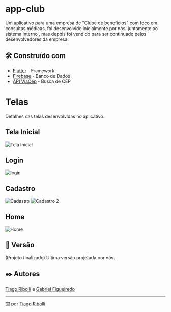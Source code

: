 # app-club

Um aplicativo para uma empresa de "Clube de benefícios" com foco em consultas médicas, foi desenvolvido inicialmente por nós, juntamente ao sistema interno , mas depois foi vendido para ser continuado pelos desenvolvedores da empresa.

## 🛠️ Construído com

* [Flutter](https://flutter.dev/) - Framework
* [Firebase](https://firebase.google.com/) - Banco de Dados
* [API ViaCep](https://viacep.com.br) - Busca de CEP

# Telas
Detalhes das telas desenvolvidas no aplicativo.

## Tela Inicial
![Tela Inicial](https://github.com/user-attachments/assets/5bdea62f-969c-4d86-828d-d0733326537a)

## Login
![login](https://github.com/user-attachments/assets/d7aa3320-cc86-4f02-a124-ec95e72569f4)

## Cadastro
![Cadastro](https://github.com/user-attachments/assets/9300e25d-b3c4-4ffa-ac38-e43cfc0c0bf1) ![Cadastro 2](https://github.com/user-attachments/assets/dd5f6b53-d041-4de5-9591-34a1de8dc617)

## Home
![Home](https://github.com/user-attachments/assets/e266d730-1f50-4ad4-93ca-e9d23f9dbb90)

## 📌 Versão

(Projeto finalizado) Ultima versão projetada por nós.

## ✒️ Autores

[Tiago Ribolli](https://gist.github.com/ribollitiago) e [Gabriel Figueiredo](https://gist.github.com/GabrielFMA)

---
⌨️ por [Tiago Ribolli](https://gist.github.com/ribollitiago)
